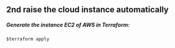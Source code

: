
## 2nd raise the cloud instance automatically

##### Generate the instance EC2 of AWS in Terraform:

```
$terraform apply
```

